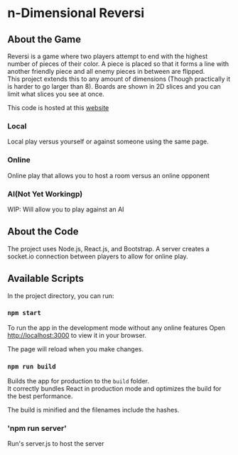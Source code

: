 # n-Dimensional Reversi
## About the Game

Reversi is a game where two players attempt to end with the highest number of pieces of their color. A piece is placed so that it forms a line with another friendly piece and all enemy pieces in between are flipped.\
This project extends this to any amount of dimensions (Though practically it is harder to go larger than 8). Boards are shown in 2D slices and you can limit what slices you see at once.

This code is hosted at this [website](https://ndimreversi.onrender.com/)

### Local

Local play versus yourself or against someone using the same page.

### Online

Online play that allows you to host a room versus an online opponent

### AI(Not Yet Workingp)

WIP: Will allow you to play against an AI

## About the Code

The project uses Node.js, React.js, and Bootstrap. A server creates a socket.io connection between players to allow for online play.

## Available Scripts

In the project directory, you can run:

### `npm start`

To run the app in the development mode without any online features
Open [http://localhost:3000](http://localhost:3000) to view it in your browser.

The page will reload when you make changes.

### `npm run build`

Builds the app for production to the `build` folder.\
It correctly bundles React in production mode and optimizes the build for the best performance.

The build is minified and the filenames include the hashes.

### 'npm run server'

Run's server.js to host the server
